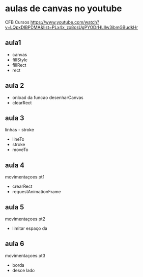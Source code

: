 # aulas de canvas no youtube 
CFB Cursos 
https://www.youtube.com/watch?v=LQpxDIBPDMA&list=PLx4x_zx8csUgPYODrHLlIw3ibmGBudkHr

## aula1
 - canvas
 - fillStyle
 - fillRect
 - rect

 ## aula 2
- onload da funcao desenharCanvas
 - clearRect

 ## aula 3
linhas - stroke
- lineTo
- stroke
- moveTo

## aula 4 
movimentaçoes pt1
- crearRect
- requestAnimationFrame

## aula 5
movimentaçoes pt2
- limitar espaço da


## aula 6
movimentaçoes pt3
- borda
- desce lado
